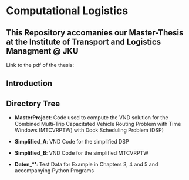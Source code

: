 # Computational Logistics

## This Repository accomanies our Master-Thesis at the Institute of Transport and Logistics Managment @ JKU

Link to the pdf of the thesis: 

## Introduction

## Directory Tree

* **MasterProject**: Code used to compute the VND solution for the Combined Multi-Trip Capacitated Vehicle Routing Problem with Time Windows (MTCVRPTW) with Dock Scheduling Problem (DSP)

* **Simplified_A**:  VND Code for the simplified DSP

* **Simplified_B**:  VND Code for the simplified MTCVRPTW

* **Daten_*'**:  Test Data for Example in Chapters 3, 4 and 5 and accompanying Python Programs 
